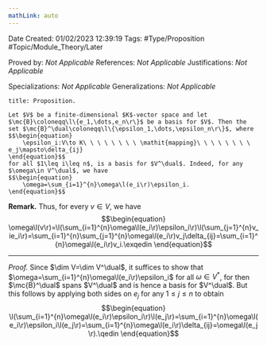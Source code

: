 ```yaml
---
mathLink: auto
---
```


<div class="topSpace"></div>

Date Created: 01/02/2023 12:39:19
Tags: #Type/Proposition #Topic/Module_Theory/Later

Proved by: <i>Not Applicable</i>
References: <i>Not Applicable</i>
Justifications: <i>Not Applicable</i>

Specializations: <i>Not Applicable</i>
Generalizations: <i>Not Applicable</i>

``` ad-Proposition
title: Proposition.

Let $V$ be a finite-dimensional $K$-vector space and let $\mc{B}\coloneqq\l\{e_1,\dots,e_n\r\}$ be a basis for $V$. Then the set $\mc{B}^\dual\coloneqq\l\{\epsilon_1,\dots,\epsilon_n\r\}$, where
$$\begin{equation}
    \epsilon_i:V\to K\ \ \ \ \ \ \ \ \mathit{mapping}\ \ \ \ \ \ \ \ e_j\mapsto\delta_{ij}
\end{equation}$$
for all $1\leq i\leq n$, is a basis for $V^\dual$. Indeed, for any $\omega\in V^\dual$, we have
$$\begin{equation}
    \omega=\sum_{i=1}^{n}\omega\l(e_i\r)\epsilon_i.
\end{equation}$$

```

<b>Remark.</b> Thus, for every $v\in V$, we have
$$\begin{equation}
    \omega\l(v\r)=\l(\sum_{i=1}^{n}\omega\l(e_i\r)\epsilon_i\r)\l(\sum_{j=1}^{n}v_ie_i\r)=\sum_{i=1}^{n}\sum_{j=1}^{n}\omega\l(e_i\r)v_j\delta_{ij}=\sum_{i=1}^{n}\omega\l(e_i\r)v_i.\exqedin
\end{equation}$$

---

<i>Proof.</i> Since $\dim V=\dim V^\dual$, it suffices to show that $\omega=\sum_{i=1}^{n}\omega\l(e_i\r)\epsilon_i$ for all $\omega\in V^\ast$, for then $\mc{B}^\dual$ spans $V^\dual$ and is hence a basis for $V^\dual$. But this follows by applying both sides on $e_j$ for any $1\leq j\leq n$ to obtain
$$\begin{equation}
    \l(\sum_{i=1}^{n}\omega\l(e_i\r)\epsilon_i\r)\l(e_j\r)=\sum_{i=1}^{n}\omega\l(e_i\r)\epsilon_i\l(e_j\r)=\sum_{i=1}^{n}\omega\l(e_i\r)\delta_{ij}=\omega\l(e_j\r).\qedin
\end{equation}$$

